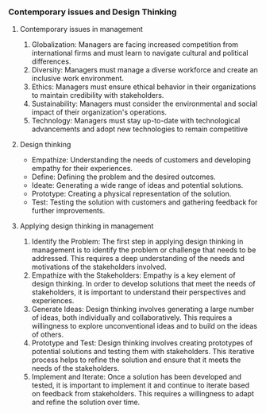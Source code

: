 ### Contemporary issues and Design Thinking
1.  Contemporary issues in management
	1. Globalization: Managers are facing increased competition from international firms and must learn to navigate cultural and political differences.
	2. Diversity: Managers must manage a diverse workforce and create an inclusive work environment.
	3. Ethics: Managers must ensure ethical behavior in their organizations to maintain credibility with stakeholders.
	4. Sustainability: Managers must consider the environmental and social impact of their organization's operations.
	5. Technology: Managers must stay up-to-date with technological advancements and adopt new technologies to remain competitive

 2.  Design thinking
	 - Empathize: Understanding the needs of customers and developing empathy for their experiences.
	 - Define: Defining the problem and the desired outcomes.
	 - Ideate: Generating a wide range of ideas and potential solutions.
	 - Prototype: Creating a physical representation of the solution.
	 - Test: Testing the solution with customers and gathering feedback for further improvements.

3.  Applying design thinking in management
	1. Identify the Problem: The first step in applying design thinking in management is to identify the problem or challenge that needs to be addressed. This requires a deep understanding of the needs and motivations of the stakeholders involved.
	2. Empathize with the Stakeholders: Empathy is a key element of design thinking. In order to develop solutions that meet the needs of stakeholders, it is important to understand their perspectives and experiences.
	3. Generate Ideas: Design thinking involves generating a large number of ideas, both individually and collaboratively. This requires a willingness to explore unconventional ideas and to build on the ideas of others.
	4. Prototype and Test: Design thinking involves creating prototypes of potential solutions and testing them with stakeholders. This iterative process helps to refine the solution and ensure that it meets the needs of the stakeholders.
	5. Implement and Iterate: Once a solution has been developed and tested, it is important to implement it and continue to iterate based on feedback from stakeholders. This requires a willingness to adapt and refine the solution over time.